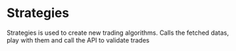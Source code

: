 # Strategies

Strategies is used to create new trading algorithms. Calls the fetched datas, play with them and call the API to validate trades
